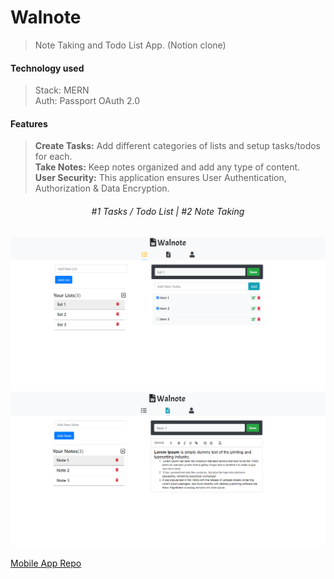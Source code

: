 # Walnote

> Note Taking and Todo List App. (Notion clone)

#### Technology used

> Stack: MERN  
> Auth: Passport OAuth 2.0

#### Features

> **Create Tasks:** Add different categories of lists and setup tasks/todos for each.  
> **Take Notes:** Keep notes organized and add any type of content.  
> **User Security:** This application ensures User Authentication, Authorization & Data Encryption.

<div align="center">
<h6>
#1 Tasks / Todo List | #2 Note Taking
</h6>
</div>

<div align="center">
<img src="screenshots/walnote1.png" style="border-radius:5px;" alt="List">
<img src="screenshots/walnote2.png" style="border-radius:5px;" alt="Notes">
</div>

[Mobile App Repo](https://github.com/A7abhilash/walnote-app)
